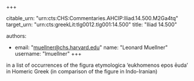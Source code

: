 +++


citable_urn: "urn:cts:CHS:Commentaries.AHCIP:Iliad.14.500.M2Ga4tq"
target_urn: "urn:cts:greekLit:tlg0012.tlg001:14.500"
title: "Iliad 14.500"

authors:
- email: "muellner@chs.harvard.edu"
  name: "Leonard Muellner"
  username: "lmuellner"
+++

<p>in a list of occurrences of the figura etymologica ‘eukhomenos epos ēuda’ in Homeric Greek (in comparison of the figure in Indo-Iranian)</p>